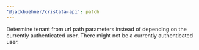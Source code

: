 ```yaml
---
'@jackbuehner/cristata-api': patch
---
```


Determine tenant from url path parameters instead of depending on the currently authenticated user. There might not be a currently authenticated user.
